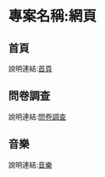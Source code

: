 # 專案名稱:網頁

## 首頁
說明連結:[首頁](homepage.md)

## 問卷調查
說明連結:[問卷調查](quetion.md)

## 音樂
說明連結:[音樂](music.md)
